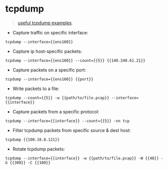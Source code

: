 # tcpdump

> [useful tcpdump examples](https://www.howtouselinux.com/post/10-useful-tcpdump-command-examples).

- Capture traffic on specific interface:

`tcpdump --interface={{ens160}}`

- Capture ip host-specific packets:

`tcpdump --interface={{ens160}} --count={{5}} {{140.240.61.21}}`

- Capture packets on a specific port:

`tcpdump --interface={{ens160}} {{port}}`

- Write packets to a file:

`tcpdump --count={{5}} -w {{path/to/file.pcap}} --interface={{interface}}`

- Capture packets from a specific protocol:

`tcpdump --interface={{interface}} --count={{5}} -nn tcp`

- Filter tcpdump packets from specific source & dest host:

`tcpdump {{100.10.8.121}}`

- Rotate tcpdump packets:

`tcpdump --interface={{interface}} -w {{path/to/file.pcap}} -W {{48}} -G {{300}} -C {{100}}`
